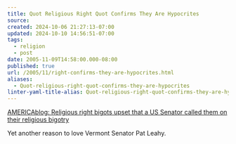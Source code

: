 ```yaml
---
title: Quot Religious Right Quot Confirms They Are Hypocrites
source: 
created: 2024-10-06 21:27:13-07:00
updated: 2024-10-10 14:56:51-07:00
tags:
  - religion
  - post
date: 2005-11-09T14:58:00.000-08:00
published: true
url: /2005/11/right-confirms-they-are-hypocrites.html
aliases:
  - Quot-religious-right-quot-confirms-they-are-hypocrites
linter-yaml-title-alias: Quot-religious-right-quot-confirms-they-are-hypocrites
---
```



[AMERICAblog: Religious right bigots upset that a US Senator called them on their religious bigotry](http://americablog.blogspot.com/2005/11/religious-right-bigots-upset-that-us.html "AMERICAblog: Because a great nation deserves the truth")  
  
Yet another reason to love Vermont Senator Pat Leahy.